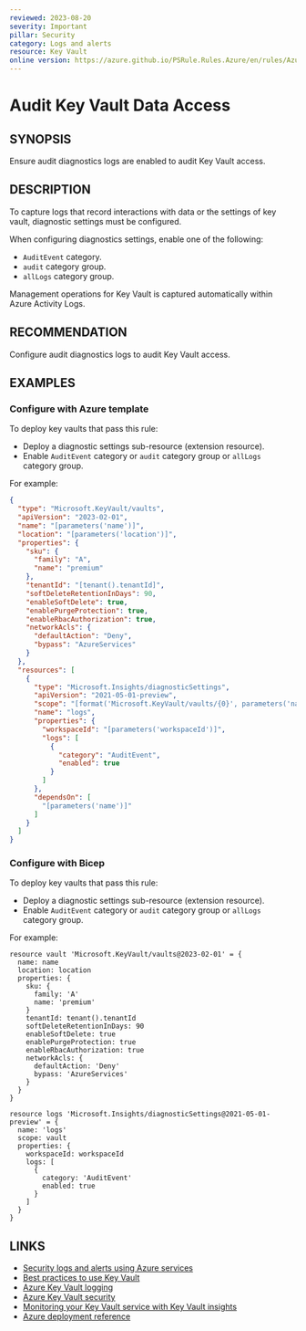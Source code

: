 ```yaml
---
reviewed: 2023-08-20
severity: Important
pillar: Security
category: Logs and alerts
resource: Key Vault
online version: https://azure.github.io/PSRule.Rules.Azure/en/rules/Azure.KeyVault.Logs/
---
```


# Audit Key Vault Data Access

## SYNOPSIS

Ensure audit diagnostics logs are enabled to audit Key Vault access.

## DESCRIPTION

To capture logs that record interactions with data or the settings of key vault, diagnostic settings must be configured.

When configuring diagnostics settings, enable one of the following:

- `AuditEvent` category.
- `audit` category group.
- `allLogs` category group.

Management operations for Key Vault is captured automatically within Azure Activity Logs.

## RECOMMENDATION

Configure audit diagnostics logs to audit Key Vault access.

## EXAMPLES

### Configure with Azure template

To deploy key vaults that pass this rule:

- Deploy a diagnostic settings sub-resource (extension resource).
- Enable `AuditEvent` category or `audit` category group or `allLogs` category group.

For example:

```json
{
  "type": "Microsoft.KeyVault/vaults",
  "apiVersion": "2023-02-01",
  "name": "[parameters('name')]",
  "location": "[parameters('location')]",
  "properties": {
    "sku": {
      "family": "A",
      "name": "premium"
    },
    "tenantId": "[tenant().tenantId]",
    "softDeleteRetentionInDays": 90,
    "enableSoftDelete": true,
    "enablePurgeProtection": true,
    "enableRbacAuthorization": true,
    "networkAcls": {
      "defaultAction": "Deny",
      "bypass": "AzureServices"
    }
  },
  "resources": [
    {
      "type": "Microsoft.Insights/diagnosticSettings",
      "apiVersion": "2021-05-01-preview",
      "scope": "[format('Microsoft.KeyVault/vaults/{0}', parameters('name'))]",
      "name": "logs",
      "properties": {
        "workspaceId": "[parameters('workspaceId')]",
        "logs": [
          {
            "category": "AuditEvent",
            "enabled": true
          }
        ]
      },
      "dependsOn": [
        "[parameters('name')]"
      ]
    }
  ]
}
```

### Configure with Bicep

To deploy key vaults that pass this rule:

- Deploy a diagnostic settings sub-resource (extension resource).
- Enable `AuditEvent` category or `audit` category group or `allLogs` category group.

For example:

```bicep
resource vault 'Microsoft.KeyVault/vaults@2023-02-01' = {
  name: name
  location: location
  properties: {
    sku: {
      family: 'A'
      name: 'premium'
    }
    tenantId: tenant().tenantId
    softDeleteRetentionInDays: 90
    enableSoftDelete: true
    enablePurgeProtection: true
    enableRbacAuthorization: true
    networkAcls: {
      defaultAction: 'Deny'
      bypass: 'AzureServices'
    }
  }
}

resource logs 'Microsoft.Insights/diagnosticSettings@2021-05-01-preview' = {
  name: 'logs'
  scope: vault
  properties: {
    workspaceId: workspaceId
    logs: [
      {
        category: 'AuditEvent'
        enabled: true
      }
    ]
  }
}
```

## LINKS

- [Security logs and alerts using Azure services](https://learn.microsoft.com/azure/architecture/framework/security/monitor-logs-alerts)
- [Best practices to use Key Vault](https://learn.microsoft.com/azure/key-vault/general/best-practices)
- [Azure Key Vault logging](https://learn.microsoft.com/azure/key-vault/general/logging)
- [Azure Key Vault security](https://learn.microsoft.com/azure/key-vault/general/security-features#logging-and-monitoring)
- [Monitoring your Key Vault service with Key Vault insights](https://learn.microsoft.com/azure/key-vault/key-vault-insights-overview)
- [Azure deployment reference](https://learn.microsoft.com/azure/templates/microsoft.insights/diagnosticsettings)
